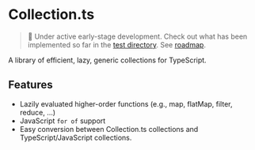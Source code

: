 # Collection.ts

> 🚧 Under active early-stage development. Check out what has been implemented so far in the [test directory](src/test/). See [roadmap]().

A library of efficient, lazy, generic collections for TypeScript. 

## Features

- Lazily evaluated higher-order functions (e.g., map, flatMap, filter, reduce, ...)
- JavaScript `for of` support
- Easy conversion between Collection.ts collections and TypeScript/JavaScript collections.
